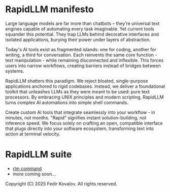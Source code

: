 # RapidLLM manifesto

Large language models are far more than chatbots – they’re universal text engines capable of automating every task imaginable. Yet current tools squander this potential. They trap LLMs behind decorative interfaces and isolated applications, burying their power under layers of abstraction.

Today's AI tools exist as fragmented islands: one for coding, another for writing, a third for conversation. Each reinvents the same core function - text manipulation - while remaining disconnected and inflexible. This forces users into narrow workflows, creating barriers instead of bridges between systems.

RapidLLM shatters this paradigm. We reject bloated, single-purpose applications anchored to rigid codebases. Instead, we deliver a foundational toolkit that unleashes LLMs as they were meant to be used: pure text processors. By embracing UNIX principles and modern scripting, RapidLLM turns complex AI automations into simple shell commands. 

Create custom AI tools that integrate seamlessly into your workflow - in minutes, not months. "Rapid" signifies instant solution-building, not inference speed. We focus solely on crafting an open, compatible interface that plugs directly into your software ecosystem, transforming text into action at terminal velocity.

# RapidLLM suite

* [rlm command](https://github.com/BritishTeapot/rlm)
* more coming soon...

Copyright (C) 2025 Fedir Kovalov.
All rights reserved.

